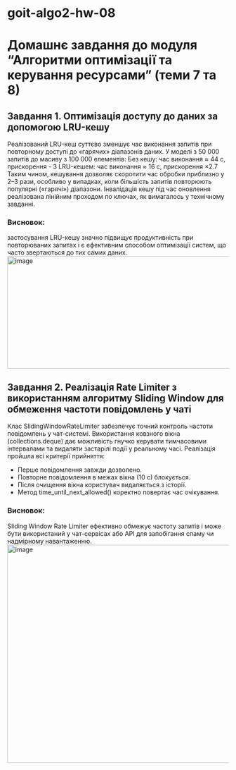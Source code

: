 # goit-algo2-hw-08
# Домашнє завдання до модуля “Алгоритми оптимізації та керування ресурсами” (теми 7 та 8)
## Завдання 1. Оптимізація доступу до даних за допомогою LRU-кешу
Реалізований LRU-кеш суттєво зменшує час виконання запитів при повторному доступі до «гарячих» діапазонів даних.
У моделі з 50 000 запитів до масиву з 100 000 елементів:
Без кешу: час виконання	≈ 44 с,	прискорення -
З LRU-кешем: час виконання	≈ 16 с, прискорення	×2.7
Таким чином, кешування дозволяє скоротити час обробки приблизно у 2–3 рази, особливо у випадках, коли більшість запитів повторюють популярні («гарячі») діапазони.
Інвалідація кешу під час оновлення реалізована лінійним проходом по ключах, як вимагалось у технічному завданні.
### Висновок: 
застосування LRU-кешу значно підвищує продуктивність при повторюваних запитах і є ефективним способом оптимізації систем, що часто звертаються до тих самих даних.
<img width="520" height="255" alt="image" src="https://github.com/user-attachments/assets/57effe65-9d10-4297-8b82-a294f639fda4" />

## Завдання 2. Реалізація Rate Limiter з використанням алгоритму Sliding Window для обмеження частоти повідомлень у чаті
Клас SlidingWindowRateLimiter забезпечує точний контроль частоти повідомлень у чат-системі.
Використання ковзного вікна (collections.deque) дає можливість гнучко керувати тимчасовими інтервалами та видаляти застарілі події у реальному часі.
Реалізація пройшла всі критерії прийняття:
- Перше повідомлення завжди дозволено.
- Повторне повідомлення в межах вікна (10 с) блокується.
- Після очищення вікна користувач видаляється з історії.
- Метод time_until_next_allowed() коректно повертає час очікування.
### Висновок: 
Sliding Window Rate Limiter ефективно обмежує частоту запитів і може бути використаний у чат-сервісах або API для запобігання спаму чи надмірному навантаженню.
<img width="514" height="495" alt="image" src="https://github.com/user-attachments/assets/cece042f-de71-412a-9626-cae51d6536ed" />




